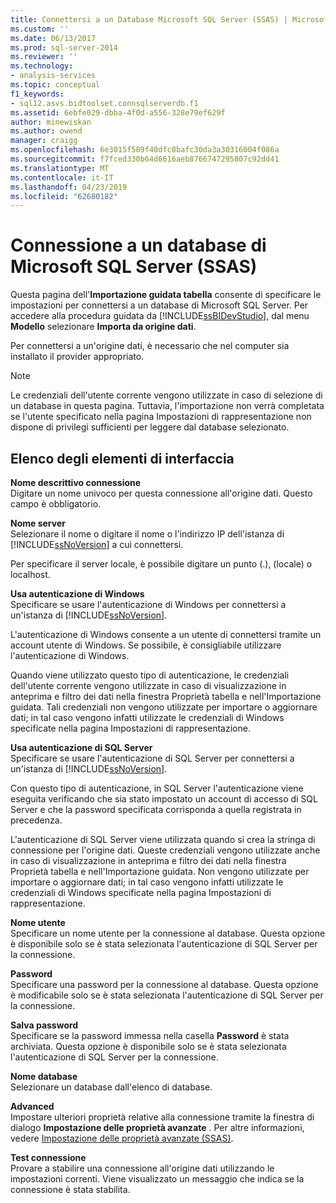 ```yaml
---
title: Connettersi a un Database Microsoft SQL Server (SSAS) | Microsoft Docs
ms.custom: ''
ms.date: 06/13/2017
ms.prod: sql-server-2014
ms.reviewer: ''
ms.technology:
- analysis-services
ms.topic: conceptual
f1_keywords:
- sql12.asvs.bidtoolset.connsqlserverdb.f1
ms.assetid: 6ebfe029-dbba-4f0d-a556-328e79ef629f
author: minewiskan
ms.author: owend
manager: craigg
ms.openlocfilehash: 6e3015f589f40dfc8bafc30da3a30316004f086a
ms.sourcegitcommit: f7fced330b64d6616aeb8766747295807c92dd41
ms.translationtype: MT
ms.contentlocale: it-IT
ms.lasthandoff: 04/23/2019
ms.locfileid: "62680182"
---
```

# <a name="connect-to-a-microsoft-sql-server-database-ssas"></a>Connessione a un database di Microsoft SQL Server (SSAS)
  Questa pagina dell'**Importazione guidata tabella** consente di specificare le impostazioni per connettersi a un database di Microsoft SQL Server. Per accedere alla procedura guidata da [!INCLUDE[ssBIDevStudio](../includes/ssbidevstudio-md.md)], dal menu **Modello** selezionare **Importa da origine dati**.  
  
 Per connettersi a un'origine dati, è necessario che nel computer sia installato il provider appropriato.  
  
> [!NOTE]  
>  Le credenziali dell'utente corrente vengono utilizzate in caso di selezione di un database in questa pagina. Tuttavia, l'importazione non verrà completata se l'utente specificato nella pagina Impostazioni di rappresentazione non dispone di privilegi sufficienti per leggere dal database selezionato.  
  
## <a name="uielement-list"></a>Elenco degli elementi di interfaccia  
 **Nome descrittivo connessione**  
 Digitare un nome univoco per questa connessione all'origine dati. Questo campo è obbligatorio.  
  
 **Nome server**  
 Selezionare il nome o digitare il nome o l'indirizzo IP dell'istanza di [!INCLUDE[ssNoVersion](../includes/ssnoversion-md.md)] a cui connettersi.  
  
 Per specificare il server locale, è possibile digitare un punto (.), (locale) o localhost.  
  
 **Usa autenticazione di Windows**  
 Specificare se usare l'autenticazione di Windows per connettersi a un'istanza di [!INCLUDE[ssNoVersion](../includes/ssnoversion-md.md)].  
  
 L'autenticazione di Windows consente a un utente di connettersi tramite un account utente di Windows. Se possibile, è consigliabile utilizzare l'autenticazione di Windows.  
  
 Quando viene utilizzato questo tipo di autenticazione, le credenziali dell'utente corrente vengono utilizzate in caso di visualizzazione in anteprima e filtro dei dati nella finestra Proprietà tabella e nell'Importazione guidata. Tali credenziali non vengono utilizzate per importare o aggiornare dati; in tal caso vengono infatti utilizzate le credenziali di Windows specificate nella pagina Impostazioni di rappresentazione.  
  
 **Usa autenticazione di SQL Server**  
 Specificare se usare l'autenticazione di SQL Server per connettersi a un'istanza di [!INCLUDE[ssNoVersion](../includes/ssnoversion-md.md)].  
  
 Con questo tipo di autenticazione, in SQL Server l'autenticazione viene eseguita verificando che sia stato impostato un account di accesso di SQL Server e che la password specificata corrisponda a quella registrata in precedenza.  
  
 L'autenticazione di SQL Server viene utilizzata quando si crea la stringa di connessione per l'origine dati. Queste credenziali vengono utilizzate anche in caso di visualizzazione in anteprima e filtro dei dati nella finestra Proprietà tabella e nell'Importazione guidata. Non vengono utilizzate per importare o aggiornare dati; in tal caso vengono infatti utilizzate le credenziali di Windows specificate nella pagina Impostazioni di rappresentazione.  
  
 **Nome utente**  
 Specificare un nome utente per la connessione al database. Questa opzione è disponibile solo se è stata selezionata l'autenticazione di SQL Server per la connessione.  
  
 **Password**  
 Specificare una password per la connessione al database. Questa opzione è modificabile solo se è stata selezionata l'autenticazione di SQL Server per la connessione.  
  
 **Salva password**  
 Specificare se la password immessa nella casella **Password** è stata archiviata. Questa opzione è disponibile solo se è stata selezionata l'autenticazione di SQL Server per la connessione.  
  
 **Nome database**  
 Selezionare un database dall'elenco di database.  
  
 **Advanced**  
 Impostare ulteriori proprietà relative alla connessione tramite la finestra di dialogo **Impostazione delle proprietà avanzate** . Per altre informazioni, vedere [Impostazione delle proprietà avanzate &#40;SSAS&#41;](set-advanced-properties-ssas.md).  
  
 **Test connessione**  
 Provare a stabilire una connessione all'origine dati utilizzando le impostazioni correnti. Viene visualizzato un messaggio che indica se la connessione è stata stabilita.  
  
  
